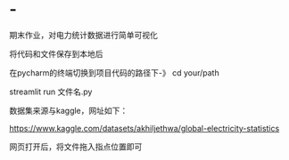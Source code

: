 # -
期末作业，对电力统计数据进行简单可视化  

将代码和文件保存到本地后  

在pycharm的终端切换到项目代码的路径下-》 cd your/path  

streamlit run 文件名.py  

数据集来源与kaggle，网址如下：  

https://www.kaggle.com/datasets/akhiljethwa/global-electricity-statistics


网页打开后，将文件拖入指点位置即可

